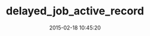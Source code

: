---
layout: post
title:  "delayed_job_active_record"
repo:   "collectiveidea/delayed_job_active_record"
date:   2015-02-18 10:45:20
gemurl: http://github.com/collectiveidea/delayed_job_active_record
---